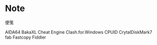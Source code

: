 # Note
便笺


AIDA64
BakaXL
Cheat Engine
Clash.for.Windows
CPUID
CrytalDiskMark7
fab
Fastcopy
Fiddler
